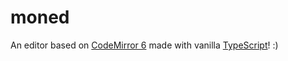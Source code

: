 # moned

An editor based on [CodeMirror 6](https://codemirror.net/) made with vanilla [TypeScript](https://www.typescriptlang.org/)! :)
